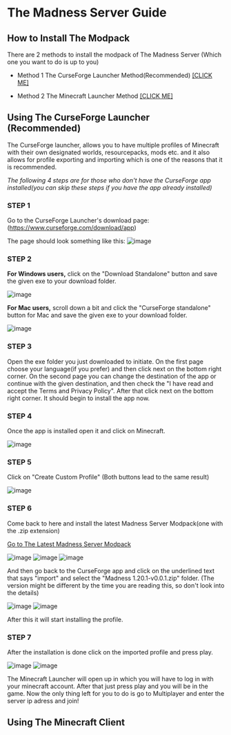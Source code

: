 # The Madness Server Guide
## How to Install The Modpack
There are 2 methods to install the modpack of The Madness Server (Which one you want to do is up to you)

* Method 1 The CurseForge Launcher Method(Recommended) [[CLICK ME]](https://github.com/CoreOptd/Madness-Server-Guide/blob/main/README.md#using-the-curseforge-launcher-recommended)

* Method 2 The Minecraft Launcher Method [[CLICK ME]](https://github.com/CoreOptd/Madness-Server-Guide/blob/main/README.md#using-the-minecraft-client)

## Using The CurseForge Launcher (Recommended)
The CurseForge launcher, allows you to have multiple profiles of Minecraft with their own designated worlds, resourcepacks, mods etc. and it also allows for profile exporting and importing which is one of the reasons that it is recommended.

_The following 4 steps are for those who don't have the CurseForge app installed(you can skip these steps if you have the app already installed)_

### STEP 1
Go to the CurseForge Launcher's download page: (https://www.curseforge.com/download/app)

The page should look something like this:
![image](https://github.com/CoreOptd/Madness-Server-Guide/assets/95182007/1489f666-8ca9-4bf7-bb8b-8a6397249641)

### STEP 2
**For Windows users,** click on the "Download Standalone" button and save the given exe to your download folder.

![image](https://github.com/CoreOptd/Madness-Server-Guide/assets/95182007/ef57a91d-dec1-42a4-a491-7d81690cbbde)

**For Mac users,** scroll down a bit and click the "CurseForge standalone" button for Mac and save the given exe to your download folder.

![image](https://github.com/CoreOptd/Madness-Server-Guide/assets/95182007/d39923fd-fdbd-4b5d-a71a-f8dea65162a4)

### STEP 3
Open the exe folder you just downloaded to initiate.
On the first page choose your language(if you prefer) and then click next on the bottom right corner.
On the second page you can change the destination of the app or continue with the given destination, and then check the "I have read and accept the Terms and Privacy Policy". After that click next on the bottom right corner.
It should begin to install the app now.

### STEP 4
Once the app is installed open it and click on Minecraft.

![image](https://github.com/CoreOptd/Madness-Server-Guide/assets/95182007/994f0b2b-e535-4b0f-bf47-568b2826f9fe)

### STEP 5
Click on "Create Custom Profile" (Both buttons lead to the same result)

![image](https://github.com/CoreOptd/Madness-Server-Guide/assets/95182007/5777e5bb-e6b9-45b1-b1fc-6d4ba2671f1e)

### STEP 6
Come back to here and install the latest Madness Server Modpack(one with the .zip extension)

[Go to The Latest Madness Server Modpack]((Latest)Madness-Server-Modpack/Madness-1.20.1-v0.0.1.zip)

![image](https://github.com/CoreOptd/Madness-Server-Guide/assets/95182007/6e3c1a20-122b-4d68-b7b6-03239d220ff0)
![image](https://github.com/CoreOptd/Madness-Server-Guide/assets/95182007/e6cc25ea-a7a0-485e-9737-f77af474a865)
![image](https://github.com/CoreOptd/Madness-Server-Guide/assets/95182007/b321a330-7269-4ff5-a8fe-30eba6bc814d)

And then go back to the CurseForge app and click on the underlined text that says "import" and select the "Madness 1.20.1-v0.0.1.zip" folder. (The version might be different by the time you are reading this, so don't look into the details)

![image](https://github.com/CoreOptd/Madness-Server-Guide/assets/95182007/bd6fb2b8-e831-4789-a73d-eea50688f632)
![image](https://github.com/CoreOptd/Madness-Server-Guide/assets/95182007/df0734f4-4e2e-465d-836e-b72bb3d24d60)

After this it will start installing the profile.

### STEP 7
After the installation is done click on the imported profile and press play.

![image](https://github.com/CoreOptd/Madness-Server-Guide/assets/95182007/03ad93b4-ebc3-4efd-8fac-4ee13cf99c92)
![image](https://github.com/CoreOptd/Madness-Server-Guide/assets/95182007/af0399b4-8dfa-481a-a6f6-53d6382c3c23)

The Minecraft Launcher will open up in which you will have to log in with your minecraft account.
After that just press play and you will be in the game.
Now the only thing left for you to do is go to Multiplayer and enter the server ip adress and join!








## Using The Minecraft Client

